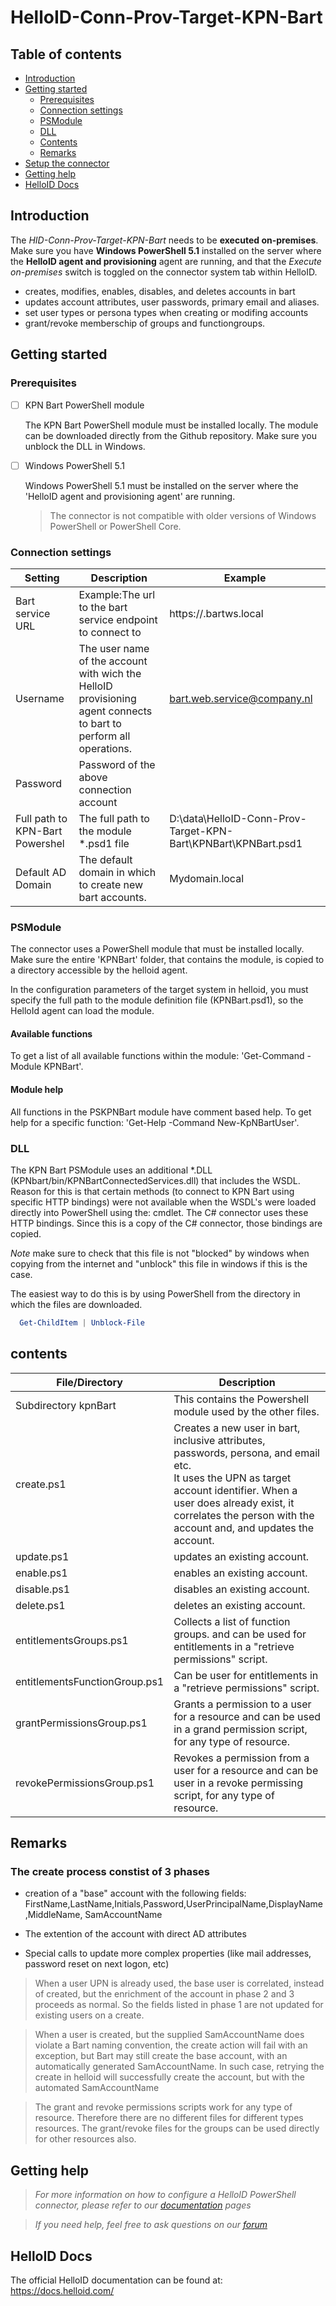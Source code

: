 # HelloID-Conn-Prov-Target-KPN-Bart

## Table of contents
- [Introduction](#Introduction)
- [Getting started](#Getting-started)
  - [Prerequisites](#Prerequisites)
  - [Connection settings](#Connection-settings)
  - [PSModule](#PSModule)
  - [DLL](#DLL)
  - [Contents](#Contents)
  - [Remarks](#Remarks)
- [Setup the connector](#Setup-the-connector)
- [Getting help](#Getting-help)
- [HelloID Docs](#HelloID-Docs)

## Introduction

The *HID-Conn-Prov-Target-KPN-Bart* needs to be **executed on-premises**. Make sure you have **Windows PowerShell 5.1** installed on the server where the **HelloID agent and provisioning** agent are running, and that the *Execute on-premises* switch is toggled on the connector system tab within HelloID.

- creates, modifies, enables, disables, and deletes accounts in bart
- updates account attributes, user passwords, primary email and aliases.
- set user types or persona types when creating or modifing accounts
- grant/revoke memberschip of groups and functiongroups.

## Getting started

### Prerequisites

- [ ] KPN Bart PowerShell module

  The KPN Bart PowerShell module must be installed locally. The module can be downloaded directly from the Github repository. Make sure you unblock the DLL in Windows.

- [ ] Windows PowerShell 5.1

  Windows PowerShell 5.1 must be installed on the server where the 'HelloID agent and provisioning agent' are running.

  > The connector is not compatible with older versions of Windows PowerShell or PowerShell Core.

### Connection settings

| Setting                         | Description                                                  | Example                                                      |
| ------------------------------- | ------------------------------------------------------------ | ------------------------------------------------------------ |
| Bart service URL                | Example:The url to the bart service endpoint to connect to   | https://<companyabbreviation>.bartws.local                   |
| Username                        | The user name of the account with wich the HelloID provisioning agent connects to bart to perform all operations. | bart.web.service@company.nl                             |
| Password                        | Password of the above connection account                     |                                                              |
| Full path to KPN-Bart Powershel | The full path to the module *.psd1 file                      | D:\data\HelloID-Conn-Prov-Target-KPN-Bart\KPNBart\KPNBart.psd1 |
| Default AD Domain               | The default domain in which to create new bart accounts.     | Mydomain.local                                             |

### PSModule

The connector uses a PowerShell module that must be installed locally. Make sure the entire 'KPNBart' folder, that contains the module, is copied to a directory accessible by the helloid agent.

In the configuration parameters of the target system in helloid, you must specify the full path to the module definition file (KPNBart.psd1), so the HelloId agent can load the module.

#### Available functions

To get a list of all available functions within the module: 'Get-Command -Module KPNBart'.

#### Module help

All functions in the PSKPNBart module have comment based help. To get help for a specific function: 'Get-Help -Command New-KpNBartUser'.

### DLL

The KPN Bart PSModule uses an additional *.DLL (KPNbart/bin/KPNBartConnectedServices.dll) that includes the WSDL. Reason for this is that certain methods (to connect to KPN Bart using specific HTTP bindings) were not available when the WSDL's were loaded directly into PowerShell using the: <New-WebServiceProxy> cmdlet. The C# connector uses these HTTP bindings. Since this is a copy of the C# connector, those bindings are copied.

*Note* make sure to check that this file is not "blocked" by windows when copying from the internet and "unblock" this file in windows if this is the case.

The easiest way to do this is by using PowerShell from the directory in which the files are downloaded.

```powershell
  Get-ChildItem | Unblock-File
```

## contents

| File/Directory                | Description                                                  |
| ----------------------------- | ------------------------------------------------------------ |
| Subdirectory kpnBart          | This contains the Powershell module used by the other files. |
| create.ps1                    | Creates a new user in bart, inclusive attributes, passwords, persona, and email etc.<br/>It uses the UPN as target account identifier. When a user does already exist, it correlates the person with the account and, and updates the account. |
| update.ps1                    | updates an existing account.                                 |
| enable.ps1                    | enables an existing account.                                 |
| disable.ps1                   | disables an existing account.                                |
| delete.ps1                    | deletes an existing account.                                 |
| entitlementsGroups.ps1        | Collects a list of function groups. and can be used for entitlements in a "retrieve permissions" script. |
| entitlementsFunctionGroup.ps1 | Can be user for entitlements in a "retrieve permissions" script. |
| grantPermissionsGroup.ps1     | Grants a permission to a user for a resource and can be used in a grand permission script, for any type of resource. |
| revokePermissionsGroup.ps1    | Revokes a permission from a user for a resource and can be user in a revoke permissing script, for any type of resource. |

## Remarks

### The create process constist of 3 phases
- creation of a "base" account with the following fields:  FirstName,LastName,Initials,Password,UserPrincipalName,DisplayName,MiddleName, SamAccountName

- The extention of the account with direct AD attributes

- Special calls to update more complex properties (like mail addresses, password reset on next logon, etc)
  
> When a user UPN is already used, the  base user is correlated, instead of created, but the enrichment of the account in phase 2 and 3 proceeds as normal. So the fields listed in phase 1 are not updated for existing users on a create.

> When a user is created, but the supplied SamAccountName does violate a Bart naming convention, the create action will fail with an exception, but Bart may still create the base account, with an automatically generated SamAccountName. In such case, retrying the create in helloid will successfully create the account, but with the automated SamAccountName

> The grant and revoke permissions scripts work for any type of resource. Therefore there are no different files for different types resources. The grant/revoke files for the groups can be used directly for other resources also.

## Getting help

> _For more information on how to configure a HelloID PowerShell connector, please refer to our [documentation](https://docs.helloid.com/hc/en-us/articles/360012557600-Configure-a-custom-PowerShell-source-system) pages_

> _If you need help, feel free to ask questions on our [forum](https://forum.helloid.com)_

## HelloID Docs

The official HelloID documentation can be found at: https://docs.helloid.com/
